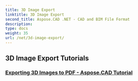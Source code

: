 ```yaml
---
title: 3D Image Export
linktitle: 3D Image Export
second_title: Aspose.CAD .NET - CAD and BIM File Format
description: 
type: docs
weight: 35
url: /net/3d-image-export/
---
```


## 3D Image Export Tutorials
### [Exporting 3D Images to PDF - Aspose.CAD Tutorial](./exporting-3d-images-to-pdf/)